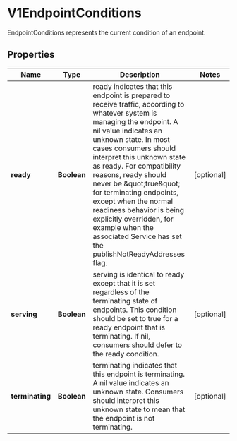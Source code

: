 

# V1EndpointConditions

EndpointConditions represents the current condition of an endpoint.
## Properties

Name | Type | Description | Notes
------------ | ------------- | ------------- | -------------
**ready** | **Boolean** | ready indicates that this endpoint is prepared to receive traffic, according to whatever system is managing the endpoint. A nil value indicates an unknown state. In most cases consumers should interpret this unknown state as ready. For compatibility reasons, ready should never be \&quot;true\&quot; for terminating endpoints, except when the normal readiness behavior is being explicitly overridden, for example when the associated Service has set the publishNotReadyAddresses flag. |  [optional]
**serving** | **Boolean** | serving is identical to ready except that it is set regardless of the terminating state of endpoints. This condition should be set to true for a ready endpoint that is terminating. If nil, consumers should defer to the ready condition. |  [optional]
**terminating** | **Boolean** | terminating indicates that this endpoint is terminating. A nil value indicates an unknown state. Consumers should interpret this unknown state to mean that the endpoint is not terminating. |  [optional]



